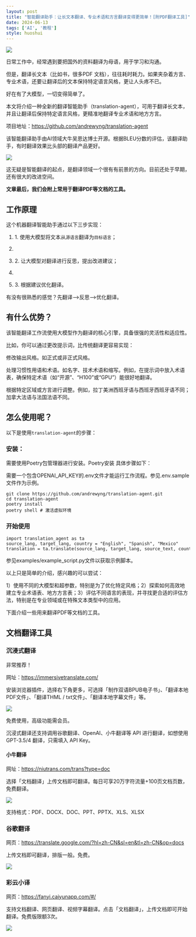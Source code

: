 ```yaml
---
layout: post
title: "智能翻译助手：让长文本翻译、专业术语和方言翻译变得更简单！[附PDF翻译工具]"
date: 2024-06-13
tags: ['AI', '教程']
style: huoshui
---
```




![](/assets/images/abfe205af61c40c68e8b17797f5b6e5a.png)  

日常工作中，经常遇到要把国外的资料翻译为母语，用于学习和沟通。

但是，翻译长文本（比如书，很多PDF 文档），往往耗时耗力。如果夹杂着方言、专业术语，还要让翻译后的文本保持特定语言风格，更让人头疼不已。

好在有了大模型，一切变得简单了。

本文将介绍一种全新的翻译智能助手（translation-agent），可用于翻译长文本，并且让翻译后保持特定语言风格，更精准地翻译专业术语和地方方言。

项目地址：https://github.com/andrewyng/translation-agent

该智能翻译助手由AI领域大牛吴恩达博士开源。根据BLEU分数的评估，该翻译助手，有时翻译效果比头部的翻译产品更好。

![](/assets/images/04c2656e7cce44908ac03b0584904876.png)

这无疑是智能翻译的起点，是翻译领域一个很有有前景的方向。目前还处于早期，还有很大的改进空间。

**文章最后，我们会附上常用于翻译PDF等文档的工具。**

## **工作原理**

这个机器翻译智能助手通过以下三步实现：

  1. 1\. 使用大模型将文本从`源语言`翻译为`目标语言`；

  2.   

  3. 2\. 让大模型对翻译进行反思，提出改进建议；

  4.   

  5. 3\. 根据建议优化翻译。

有没有很熟悉的感觉？先翻译—>反思—>优化翻译。

## 有什么优势？

该智能翻译工作流使用大模型作为翻译的核心引擎，具备很强的灵活性和适应性。

比如，你可以通过更改提示词，比传统翻译更容易实现：

修改输出风格。如正式或非正式风格。

处理习惯性用语和术语。如名字、技术术语和缩写。例如，在提示词中放入术语表，确保特定术语（如“开源”、“H100”或“GPU”）能很好地翻译。

根据特定区域或方言进行调整。例如，拉丁美洲西班牙语与西班牙西班牙语不同；加拿大法语与法国法语不同。

## 怎么使用呢？

以下是使用`translation-agent`的步骤：

### 安装：

需要使用Poetry包管理器进行安装。Poetry安装 具体步骤如下：

需要一个包含OPENAI_API_KEY的.env文件才能运行工作流程。参见.env.sample文件作为示例。

    
    
    git clone https://github.com/andrewyng/translation-agent.git  
    cd translation-agent  
    poetry install  
    poetry shell # 激活虚拟环境

### 开始使用

    
    
    import translation_agent as ta  
    source_lang, target_lang, country = "English", "Spanish", "Mexico"  
    translation = ta.translate(source_lang, target_lang, source_text, country)

参见examples/example_script.py文件以获取示例脚本。

以上只是简单的介绍，感兴趣的可以尝试：

1）使用不同的大模型和超参数，特别是为了优化特定风格；2）探索如何高效地建立专业术语表、地方方言表；3）评估不同语言的表现，并寻找更合适的评估方法，特别是在专业领域或在特殊文本类型中的应用。  

  

下面介绍一些用来翻译PDF等文档的工具。

## 文档翻译工具

### 沉浸式翻译

非常推荐！

网址：https://immersivetranslate.com/

安装浏览器插件，选择右下角更多，可选择「制作双语BPUB电子书」、「翻译本地PDF文件」、「翻译THML / txt文件」、「翻译本地字幕文件」等。

![](/assets/images/35515f3564034141bf37310738aa3968.png)

免费使用，高级功能需会员。

沉浸式翻译还支持调用谷歌翻译、OpenAI、小牛翻译等 API 进行翻译，如想使用GPT-3.5/4 翻译，只需填入 API Key。

#### 小牛翻译

网址：https://niutrans.com/trans?type=doc

选择「文档翻译」上传文档即可翻译。每日可享20万字符流量+100页文档页数，免费翻译。

![](/assets/images/3eeb1f1a6105456a834896b8291b432a.png)

支持格式：PDF、DOCX、DOC、PPT、PPTX、XLS、XLSX

### 谷歌翻译

网页：https://translate.google.com/?hl=zh-CN&sl=en&tl=zh-CN&op=docs

上传文档即可翻译，排版一般。免费。

![](/assets/images/0bb7c25fd7ba488494764f28b1cf3e32.png)

### 彩云小译

网页：https://fanyi.caiyunapp.com/#/

支持文档翻译、网页翻译、视频字幕翻译。点击「文档翻译」，上传文档即可开始翻译。免费版限额3次。

![](/assets/images/c488147967a84c009b59298b6ad129ab.png)

 
